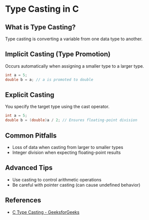 # Type Casting in C

## What is Type Casting?
Type casting is converting a variable from one data type to another.

## Implicit Casting (Type Promotion)
Occurs automatically when assigning a smaller type to a larger type.
```c
int a = 5;
double b = a; // a is promoted to double
```

## Explicit Casting
You specify the target type using the cast operator.
```c
int a = 5;
double b = (double)a / 2; // Ensures floating-point division
```

## Common Pitfalls
- Loss of data when casting from larger to smaller types
- Integer division when expecting floating-point results

## Advanced Tips
- Use casting to control arithmetic operations
- Be careful with pointer casting (can cause undefined behavior)

## References
- [C Type Casting - GeeksforGeeks](https://www.geeksforgeeks.org/type-conversion-c/) 
